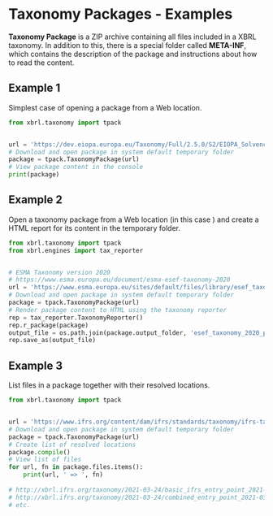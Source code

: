 # Taxonomy Packages - Examples



**Taxonomy Package** is a ZIP archive containing all files included in a XBRL taxonomy. In addition to this, there is a special folder called **META-INF**, which contains the description of the package and instructions about how to read the content.



## Example 1

Simplest case of opening a package from a Web location. 

```python
from xbrl.taxonomy import tpack


url = 'https://dev.eiopa.europa.eu/Taxonomy/Full/2.5.0/S2/EIOPA_SolvencyII_XBRL_Taxonomy_2.5.0_hotfix.zip'
# Download and open package in system default temporary folder
package = tpack.TaxonomyPackage(url)
# View package content in the console
print(package)
```



## Example 2

Open a taxonomy package from a Web location (in this case ) and create a HTML report for its content in the temporary folder.

```python
from xbrl.taxonomy import tpack
from xbrl.engines import tax_reporter


# ESMA Taxonomy version 2020
# https://www.esma.europa.eu/document/esma-esef-taxonomy-2020
url = 'https://www.esma.europa.eu/sites/default/files/library/esef_taxonomy_2020.zip'
# Download and open package in system default temporary folder
package = tpack.TaxonomyPackage(url)
# Render package content to HTML using the taxonomy reporter
rep = tax_reporter.TaxonomyReporter()
rep.r_package(package)
output_file = os.path.join(package.output_folder, 'esef_taxonomy_2020_package_content.html')
rep.save_as(output_file)
```



## Example 3

List files in a package together with their resolved locations.

```python
from xbrl.taxonomy import tpack


url = 'https://www.ifrs.org/content/dam/ifrs/standards/taxonomy/ifrs-taxonomies/IFRST_2021-03-24.zip'
# Download and open package in system default temporary folder
package = tpack.TaxonomyPackage(url)
# Create list of resolved locations
package.compile()
# View list of files
for url, fn in package.files.items():
    print(url, ' => ', fn)
    
# http://xbrl.ifrs.org/taxonomy/2021-03-24/basic_ifrs_entry_point_2021-03-24.xsd  =>  IFRST_2021-03-24/basic_ifrs_entry_point_2021-03-24.xsd
# http://xbrl.ifrs.org/taxonomy/2021-03-24/combined_entry_point_2021-03-24.xsd  =>  IFRST_2021-03-24/combined_entry_point_2021-03-24.xsd
# etc. 
```



